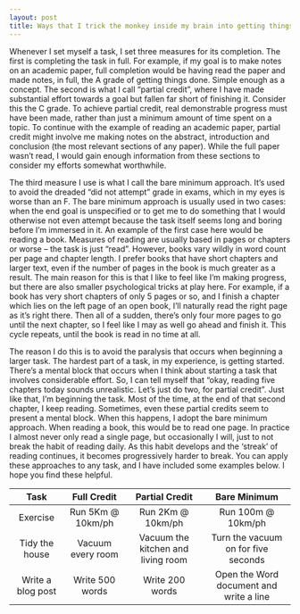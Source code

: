 ```yaml
---
layout: post
title: Ways that I trick the monkey inside my brain into getting things done
---
```

Whenever I set myself a task, I set three measures for its completion. The first is completing the task in full. For example, if my goal is to make notes on an academic paper, full completion would be having read the paper and made notes, in full, the A grade of getting things done. Simple enough as a concept. The second is what I call “partial credit”, where I have made substantial effort towards a goal but fallen far short of finishing it. Consider this the C grade. To achieve partial credit, real demonstrable progress must have been made, rather than just a minimum amount of time spent on a topic. To continue with the example of reading an academic paper, partial credit might involve me making notes on the abstract, introduction and conclusion (the most relevant sections of any paper). While the full paper wasn’t read, I would gain enough information from these sections to consider my efforts somewhat worthwhile. 


The third measure I use is what I call the bare minimum approach. It’s used to avoid the dreaded “did not attempt” grade in exams, which in my eyes is worse than an F. The bare minimum approach is usually used in two cases: when the end goal is unspecified or to get me to do something that I would otherwise not even attempt because the task itself seems long and boring before I’m immersed in it. An example of the first case here would be reading a book. Measures of reading are usually based in pages or chapters or worse – the task is just “read”. However, books vary wildly in word count per page and chapter length. I prefer books that have short chapters and larger text, even if the number of pages in the book is much greater as a result. The main reason for this is that I like to feel like I’m making progress, but there are also smaller psychological tricks at play here. For example, if a book has very short chapters of only 5 pages or so, and I finish a chapter which lies on the left page of an open book, I’ll naturally read the right page as it’s right there. Then all of a sudden, there’s only four more pages to go until the next chapter, so I feel like I may as well go ahead and finish it. This cycle repeats, until the book is read in no time at all. 


The reason I do this is to avoid the paralysis that occurs when beginning a larger task. The hardest part of a task, in my experience, is getting started. There’s a mental block that occurs when I think about starting a task that involves considerable effort. So, I can tell myself that “okay, reading five chapters today sounds unrealistic. Let’s just do two, for partial credit”. Just like that, I’m beginning the task. Most of the time, at the end of that second chapter, I keep reading. Sometimes, even these partial credits seem to present a mental block. When this happens, I adopt the bare minimum approach. When reading a book, this would be to read one page. In practice I almost never only read a single page, but occasionally I will, just to not break the habit of reading daily. As this habit develops and the ‘streak’ of reading continues, it becomes progressively harder to break.
You can apply these approaches to any task, and I have included some examples below. I hope you find these helpful.


| Task     | Full Credit           | Partial Credit  | Bare Minimum |
| :-------------: |:-------------:| :-----:|:-------:|
| Exercise     | Run 5Km @ 10km/ph	| Run 2Km @ 10km/ph	|	Run 100m @ 10km/ph |
| Tidy the house    | Vacuum every room   |  Vacuum the kitchen and living room | Turn the vacuum on for five seconds |
| Write a blog post	 | Write 500 words	      |  Write 200 words	 | Open the Word document and write a line |






